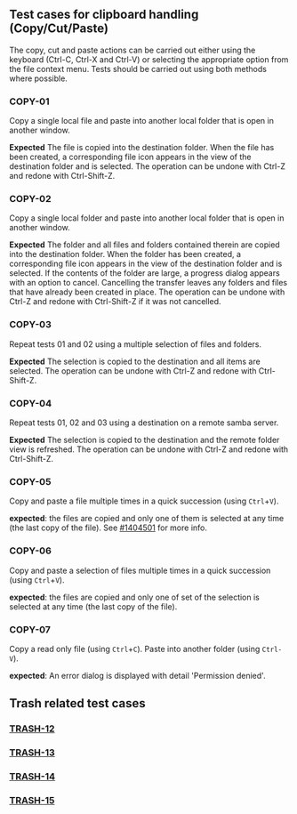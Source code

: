 
## Test cases for clipboard handling (Copy/Cut/Paste)

The copy, cut and paste actions can be carried out either using the keyboard (Ctrl-C, Ctrl-X and Ctrl-V) or selecting the appropriate option from the file context menu.   Tests should be carried out using both methods where possible.

### COPY-01
Copy a single local file and paste into another local folder that is open in another window.

**Expected** The file is copied into the destination folder. When the file has been created, a corresponding file icon appears in the view of the destination folder and is selected.  The operation can be undone with Ctrl-Z and redone with Ctrl-Shift-Z.

### COPY-02
Copy a single local folder and paste into another local folder that is open in another window.

**Expected** The folder and all files and folders contained therein are copied into the destination folder. When the folder has been created, a corresponding file icon appears in the view of the destination folder and is selected.  If the contents of the folder are large, a progress dialog appears with an option to cancel.  Cancelling the transfer leaves any folders and files that have already been created in place.   The operation can be undone with Ctrl-Z and redone with Ctrl-Shift-Z if it was not cancelled.

### COPY-03
Repeat tests 01 and 02 using a multiple selection of files and folders.

**Expected** The selection is copied to the destination and all items are selected.   The operation can be undone with Ctrl-Z and redone with Ctrl-Shift-Z.

### COPY-04
Repeat tests 01, 02 and 03 using a destination on a remote samba server.

**Expected** The selection is copied to the destination and the remote folder view is refreshed.   The operation can be undone with Ctrl-Z and redone with Ctrl-Shift-Z.

### COPY-05
Copy and paste a file multiple times in a quick succession (using `Ctrl`+`V`). 

**expected**: the files are copied and only one of them is selected at any time (the last copy of the file). See [#1404501][1] for more info.

[1]: https://bugs.launchpad.net/pantheon-files/+bug/1404501

### COPY-06
Copy and paste a selection of files multiple times in a quick succession (using `Ctrl`+`V`). 

**expected**: the files are copied and only one of set of the selection is selected at any time (the last copy of the file).

### COPY-07
Copy a read only file (using `Ctrl`+`C`).  Paste into another folder (using `Ctrl-V`).

**expected**: An error dialog is displayed with detail 'Permission denied'.

## Trash related test cases 

### [TRASH-12](trash.md#trash-12)

### [TRASH-13](trash.md#trash-13)

### [TRASH-14](trash.md#trash-14)

### [TRASH-15](trash.md#trash-15)
